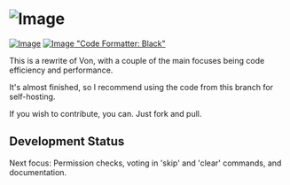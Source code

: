 ![Image](https://i.imgur.com/BvWeZoX.png "Von")
===============================================

[![Image](https://img.shields.io/badge/discord-py-blue.svg "discord.py rewrite")](https://github.com/Rapptz/discord.py/tree/rewrite)
[![Image](https://img.shields.io/badge/code%20style-black-000000.svg) "Code Formatter: Black"](https://github.com/ambv/black)

This is a rewrite of Von, with a couple of the main focuses
being code efficiency and performance.

It's almost finished, so I recommend using the code from this branch for self-hosting.

If you wish to contribute, you can. Just fork and pull.

## Development Status

Next focus: Permission checks, voting in 'skip' and 'clear' commands, and documentation.
